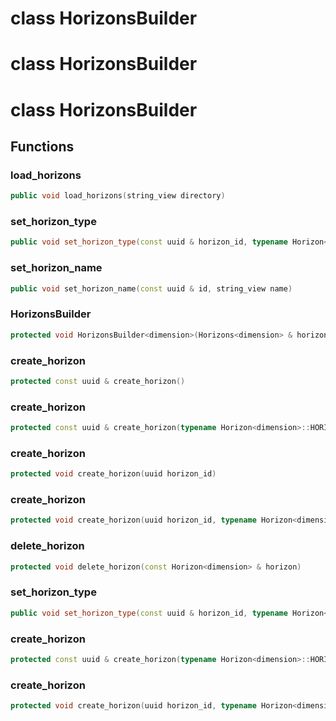 # class HorizonsBuilder


# class HorizonsBuilder


# class HorizonsBuilder


## Functions

### load_horizons

```cpp
public void load_horizons(string_view directory)
```


### set_horizon_type

```cpp
public void set_horizon_type(const uuid & horizon_id, typename Horizon<dimension>::HORIZON_TYPE type)
```


### set_horizon_name

```cpp
public void set_horizon_name(const uuid & id, string_view name)
```


### HorizonsBuilder

```cpp
protected void HorizonsBuilder<dimension>(Horizons<dimension> & horizons)
```


### create_horizon

```cpp
protected const uuid & create_horizon()
```


### create_horizon

```cpp
protected const uuid & create_horizon(typename Horizon<dimension>::HORIZON_TYPE type)
```


### create_horizon

```cpp
protected void create_horizon(uuid horizon_id)
```


### create_horizon

```cpp
protected void create_horizon(uuid horizon_id, typename Horizon<dimension>::HORIZON_TYPE type)
```


### delete_horizon

```cpp
protected void delete_horizon(const Horizon<dimension> & horizon)
```


### set_horizon_type

```cpp
public void set_horizon_type(const uuid & horizon_id, typename Horizon<dimension>::HORIZON_TYPE type)
```

### create_horizon

```cpp
protected const uuid & create_horizon(typename Horizon<dimension>::HORIZON_TYPE type)
```

### create_horizon

```cpp
protected void create_horizon(uuid horizon_id, typename Horizon<dimension>::HORIZON_TYPE type)
```




